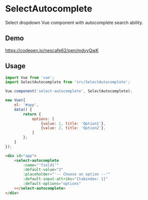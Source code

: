 # SelectAutocomplete

Select dropdown Vue component with autocomplete search ability.

## Demo

https://codepen.io/nescafe62/pen/mdyyQwK

## Usage

```js
import Vue from 'vue';
import SelectAutocomplete from 'src/SelectAutocomplete';

Vue.component('select-autocomplete', SelectAutocomplete);

new Vue({
    el: '#app',
    data() {
        return {
            options: [
                {value: 1, title: 'Option1'},
                {value: 2, title: 'Option2'},
            ]
        };
    }
});
```

```html
<div id="app">
    <select-autocomplete
        :name="'field1'"
        :default-value="2"
        :placeholder="'-- Choose an option --'"
        :default-input-attribs="{tabindex: 1}"
        :default-options="options"
    ></select-autocomplete>
</div>
```
